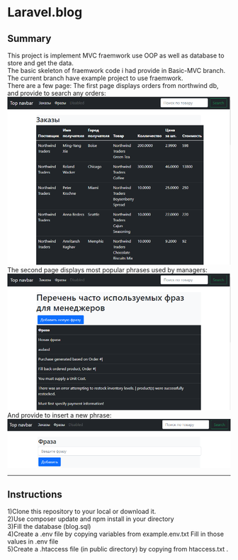 # Laravel.blog
<h2>Summary</h2>
This project is implement MVC fraemwork use OOP as well as database to store and get the data.<br>
The basic skeleton of fraemwork code i had provide in Basic-MVC branch.<br>
The current branch have example project to use fraemwork. <br>
There are a few page:
The first page  displays orders from northwind db, and provide to search any orders:
<img src="https://github.com/ilyazenQ/PHP.MVC.framework/blob/main/gitpictures/1.PNG">
The second page displays most popular phrases used by managers:
<img src="https://github.com/ilyazenQ/PHP.MVC.framework/blob/main/gitpictures/2.PNG">
And provide to insert a new phrase:
<img src="https://github.com/ilyazenQ/PHP.MVC.framework/blob/main/gitpictures/3.PNG">
<hr>
<h2>Instructions</h2>
1)Clone this repository to your local or download it. <br>
2)Use composer update and npm install in your directory <br>
3)Fill the database (blog.sql)<br>
4)Create a .env file by copying variables from example.env.txt Fill in those values in .env file<br>
5)Create a .htaccess file (in public directory) by copying from htaccess.txt .<br>

